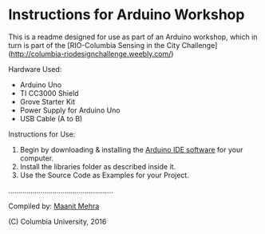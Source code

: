 # Instructions for Arduino Workshop

This is a readme designed for use as part of an Arduino workshop, which in turn is part of the [RIO-Columbia Sensing in the City Challenge] (http://columbia-riodesignchallenge.weebly.com/) 


Hardware Used:
- Arduino Uno
- TI CC3000 Shield
- Grove Starter Kit
- Power Supply for Arduino Uno
- USB Cable (A to B)

Instructions for Use:

1. Begin by downloading & installing the [Arduino IDE software](https://www.arduino.cc/en/Main/Software) for your computer.
2. Install the libraries folder as described inside it.
3. Use the Source Code as Examples for your Project.
	
....................................................

Compiled by: [Maanit Mehra](https://github.com/maanitmehra/)

(C) Columbia University, 2016